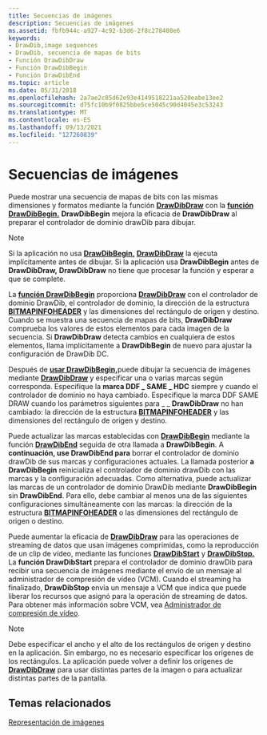 ```yaml
---
title: Secuencias de imágenes
description: Secuencias de imágenes
ms.assetid: fbfb944c-a927-4c92-b3d6-2f8c278408e6
keywords:
- DrawDib,image sequences
- DrawDib, secuencia de mapas de bits
- Función DrawDibDraw
- Función DrawDibBegin
- Función DrawDibEnd
ms.topic: article
ms.date: 05/31/2018
ms.openlocfilehash: 2a7ae2c85d62e93e4149518221aa520eabe13ee2
ms.sourcegitcommit: d75fc10b9f0825bbe5ce5045c90d4045e3c53243
ms.translationtype: MT
ms.contentlocale: es-ES
ms.lasthandoff: 09/13/2021
ms.locfileid: "127260839"
---
```

# <a name="sequences-of-images"></a>Secuencias de imágenes

Puede mostrar una secuencia de mapas de bits con las mismas dimensiones y formatos mediante la función [**DrawDibDraw**](/windows/desktop/api/Vfw/nf-vfw-drawdibdraw) con la [**función DrawDibBegin.**](/windows/desktop/api/Vfw/nf-vfw-drawdibbegin) **DrawDibBegin** mejora la eficacia de **DrawDibDraw** al preparar el controlador de dominio drawDib para dibujar.

> [!Note]  
> Si la aplicación no usa [**DrawDibBegin,**](/windows/desktop/api/Vfw/nf-vfw-drawdibbegin) [**DrawDibDraw**](/windows/desktop/api/Vfw/nf-vfw-drawdibdraw) la ejecuta implícitamente antes de dibujar. Si la aplicación usa **DrawDibBegin** antes de **DrawDibDraw,** **DrawDibDraw** no tiene que procesar la función y esperar a que se complete.

 

La [**función DrawDibBegin**](/windows/desktop/api/Vfw/nf-vfw-drawdibbegin) proporciona [**DrawDibDraw**](/windows/desktop/api/Vfw/nf-vfw-drawdibdraw) con el controlador de dominio DrawDib, el controlador de dominio, la dirección de la estructura [**BITMAPINFOHEADER**](/windows/win32/api/wingdi/ns-wingdi-bitmapinfoheader) y las dimensiones del rectángulo de origen y destino. Cuando se muestra una secuencia de mapas de bits, **DrawDibDraw** comprueba los valores de estos elementos para cada imagen de la secuencia. Si **DrawDibDraw** detecta cambios en cualquiera de estos elementos, llama implícitamente a **DrawDibBegin** de nuevo para ajustar la configuración de DrawDib DC.

Después de [**usar DrawDibBegin,**](/windows/desktop/api/Vfw/nf-vfw-drawdibbegin)puede dibujar la secuencia de imágenes mediante [**DrawDibDraw**](/windows/desktop/api/Vfw/nf-vfw-drawdibdraw) y especificar una o varias marcas según corresponda. Especifique la **marca DDF \_ SAME \_ HDC** siempre y cuando el controlador de dominio no haya cambiado. Especifique la marca DDF SAME DRAW cuando los parámetros siguientes para \_ \_ **DrawDibDraw** no han cambiado: la dirección de la estructura [**BITMAPINFOHEADER**](/windows/win32/api/wingdi/ns-wingdi-bitmapinfoheader) y las dimensiones del rectángulo de origen y destino.

Puede actualizar las marcas establecidas con [**DrawDibBegin**](/windows/desktop/api/Vfw/nf-vfw-drawdibbegin) mediante la función [**DrawDibEnd**](/windows/desktop/api/Vfw/nf-vfw-drawdibend) seguida de otra llamada a **DrawDibBegin**. A **continuación, use DrawDibEnd para** borrar el controlador de dominio drawDib de sus marcas y configuraciones actuales. La llamada posterior **a DrawDibBegin** reinicializa el controlador de dominio drawDib con las marcas y la configuración adecuadas. Como alternativa, puede actualizar las marcas de un controlador de dominio DrawDib mediante **DrawDibBegin** sin **DrawDibEnd**. Para ello, debe cambiar al menos una de las siguientes configuraciones simultáneamente con las marcas: la dirección de la estructura [**BITMAPINFOHEADER**](/windows/win32/api/wingdi/ns-wingdi-bitmapinfoheader) o las dimensiones del rectángulo de origen o destino.

Puede aumentar la eficacia de [**DrawDibDraw**](/windows/desktop/api/Vfw/nf-vfw-drawdibdraw) para las operaciones de streaming de datos que usan imágenes comprimidas, como la reproducción de un clip de vídeo, mediante las funciones [**DrawDibStart**](/windows/desktop/api/Vfw/nf-vfw-drawdibstart) y [**DrawDibStop.**](/windows/desktop/api/Vfw/nf-vfw-drawdibstop) La **función DrawDibStart** prepara el controlador de dominio drawDib para recibir una secuencia de imágenes mediante el envío de un mensaje al administrador de compresión de vídeo (VCM). Cuando el streaming ha finalizado, **DrawDibStop** envía un mensaje a VCM que indica que puede liberar los recursos que asignó para la operación de streaming de datos. Para obtener más información sobre VCM, vea [Administrador de compresión de vídeo](video-compression-manager.md).

> [!Note]  
> Debe especificar el ancho y el alto de los rectángulos de origen y destino en la aplicación. Sin embargo, no es necesario especificar los orígenes de los rectángulos. La aplicación puede volver a definir los orígenes de [**DrawDibDraw**](/windows/desktop/api/Vfw/nf-vfw-drawdibdraw) para usar distintas partes de la imagen o para actualizar distintas partes de la pantalla.

 

## <a name="related-topics"></a>Temas relacionados

<dl> <dt>

[Representación de imágenes](image-rendering.md)
</dt> </dl>

 

 